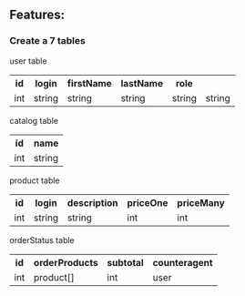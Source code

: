 <h2>Features:</h2>
<h3>Create a 7 tables</h3>

<p>user table</p>
<table>
  <tr>
    <th>id</th>
    <th>login</th>
    <th>firstName</th>
    <th>lastName</th>
    <th>role</th>
  </tr>
  <tr>
    <td>int</td>
    <td>string</td>
    <td>string</td>
    <td>string</td>
    <td>string</td>
    <td>string</td>
  </tr>
</table>

<p>catalog table</p>
<table>
  <tr>
    <th>id</th>
    <th>name</th>
  </tr>
  <tr>
    <td>int</td>
    <td>string</td>
  </tr>  
</table>

<p>product table</p>
<table>
  <tr>
    <th>id</th>
    <th>login</th>
    <th>description</th>
    <th>priceOne</th>
    <th>priceMany</th>
  </tr>
  <tr>
    <td>int</td>
    <td>string</td>
    <td>string</td>
    <td>int</td>
    <td>int</td>
  </tr>
</table>

<p>orderStatus table</p>
<table>
  <tr>
    <th>id</th>
    <th>orderProducts</th>
    <th>subtotal</th>
    <th>counteragent</th>
  </tr>
  <tr>
    <td>int</td>
    <td>product[]</td>
    <td>int</td>
    <td>user</td>
  </tr>
</table>